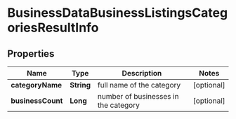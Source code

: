 # BusinessDataBusinessListingsCategoriesResultInfo


## Properties

| Name | Type | Description | Notes |
|------------ | ------------- | ------------- | -------------|
**categoryName** | **String** | full name of the category |[optional]|
**businessCount** | **Long** | number of businesses in the category |[optional]|
